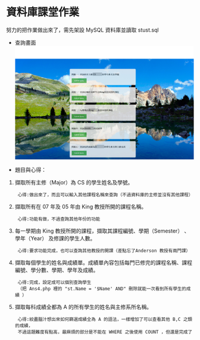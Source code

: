 ﻿# 資料庫課堂作業

努力的把作業做出來了，需先架設 MySQL 資料庫並讀取 stust.sql

* 查詢畫面
        ![](https://github.com/xiangerwu/Elective-inquiry-system/blob/master/images/preview.jpg)

* 題目與心得：

1. 擷取所有主修（Major）為 CS 的學生姓名及學號。

        心得:做出來了，而且可以輸入其他課程名稱來查詢（不過資料庫的主修並沒有其他課程）

2. 擷取所有在 07 年及 05 年由 King 教授所開的課程名稱。

        心得:功能有做，不過查詢其他年份的功能

3. 每㇐學期由 King 教授所開的課程，擷取其課程編號、學期（Semester） 、學年（Year） 及修課的學生人數。

        心得:要求功能完成，也可以查詢其他教授的開課（差點忘了Anderson 教授有兩門課）

4. 擷取每個學生的姓名與成績單。成績單內容包括每門已修完的課程名稱、課程編號、學分數、學期、學年及成績。

        心得:完成，設定成可以個別查詢學生
        （把 Ans4.php 裡的 "st.Name = '$Name' AND" 刪除就能一次看到所有學生的成績 ）

5. 擷取每科成績全都為 A 的所有學生的姓名與主修系所名稱。

        心得:絞盡腦汁想出來如何篩選成績全為 A 的語法，一樣增加了可以查看其他 B,C 之類的成績，
        不過這題難度有點高，最麻煩的部分是不能在 WHERE 之後使用 COUNT ，但還是完成了
